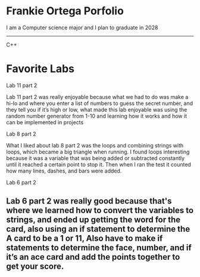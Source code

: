 # Frankie Ortega Porfolio
I am a Computer science major and I plan to graduate in 2028

-----------------------------------------------------------------------------------------------------------------------
C++
# Favorite Labs

Lab 11 part 2

Lab 11 part 2 was really enjoyable because what we had to do was make a hi-lo 
and where you enter a list of numbers to guess the secret number, and they tell 
you if it’s high or low, what made this  lab enjoyable was using the random 
number generator from 1-10 and learning how it works and how it can be implemented in projects

Lab 8 part 2

What I liked about lab 8 part 2 was the loops and combining strings with loops, which 
became a big triangle when running. I found loops interesting because it was a variable 
that was being added or subtracted constantly until it reached a certain point to stop it. Then when I 
ran the test it counted how many lines, dashes, and bars were added.

Lab 6 part 2

Lab 6 part 2 was really good because that's where we learned how to convert the variables to strings, 
and ended up getting the word for the card, also using an if statement to determine the A card to be a 1 or 
11, Also have to make if statements to determine the face, number, and if it’s an ace card and add the points 
together to get your score.
---------------------------------------------------------------------------------------------------------------------
